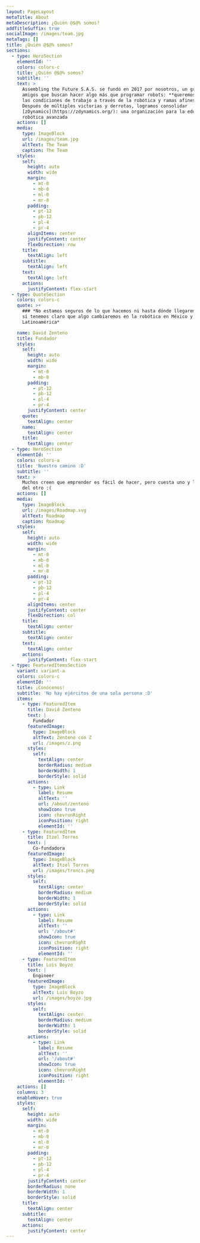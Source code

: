 ```yaml
---
layout: PageLayout
metaTitle: About
metaDescription: ¿Quién @$@% somos?
addTitleSuffix: true
socialImage: /images/team.jpg
metaTags: []
title: ¿Quién @$@% somos?
sections:
  - type: HeroSection
    elementId: ''
    colors: colors-c
    title: ¿Quién @$@% somos?
    subtitle: ''
    text: >
      Assembling the Future S.A.S. se fundó en 2017 por nosotros, un grupo de
      amigos que buscan hacer algo más que programar robots: **queremos mejorar
      las condiciones de trabajo a través de la robótica y ramas afines**.
      Después de múltiples victorias y derrotas, logramos consolidar
      [zDynamics](https://zdynamics.org/): una organización para la educación en
      robótica avanzada
    actions: []
    media:
      type: ImageBlock
      url: /images/team.jpg
      altText: The Team
      caption: The Team
    styles:
      self:
        height: auto
        width: wide
        margin:
          - mt-0
          - mb-0
          - ml-0
          - mr-0
        padding:
          - pt-12
          - pb-12
          - pl-4
          - pr-4
        alignItems: center
        justifyContent: center
        flexDirection: row
      title:
        textAlign: left
      subtitle:
        textAlign: left
      text:
        textAlign: left
      actions:
        justifyContent: flex-start
  - type: QuoteSection
    colors: colors-c
    quote: >+
      ### *No estamos seguros de lo que hacemos ni hasta dónde llegaremos, pero
      sí tenemos claro que algo cambiaremos en la robótica en México y
      Latinoamérica*

    name: David Zenteno
    title: Fundador
    styles:
      self:
        height: auto
        width: wide
        margin:
          - mt-0
          - mb-0
        padding:
          - pt-12
          - pb-12
          - pl-4
          - pr-4
        justifyContent: center
      quote:
        textAlign: center
      name:
        textAlign: center
      title:
        textAlign: center
  - type: HeroSection
    elementId: ''
    colors: colors-a
    title: 'Nuestro camino :D'
    subtitle: ''
    text: >
      Muchos creen que emprender es fácil de hacer, pero cuesta uno y la mitad
      del otro :(
    actions: []
    media:
      type: ImageBlock
      url: /images/Roadmap.svg
      altText: Roadmap
      caption: Roadmap
    styles:
      self:
        height: auto
        width: wide
        margin:
          - mt-0
          - mb-0
          - ml-0
          - mr-0
        padding:
          - pt-12
          - pb-12
          - pl-4
          - pr-4
        alignItems: center
        justifyContent: center
        flexDirection: col
      title:
        textAlign: center
      subtitle:
        textAlign: center
      text:
        textAlign: center
      actions:
        justifyContent: flex-start
  - type: FeaturedItemsSection
    variant: variant-a
    colors: colors-c
    elementId: ''
    title: ¡Conócenos!
    subtitle: 'No hay ejércitos de una sola persona :D'
    items:
      - type: FeaturedItem
        title: David Zenteno
        text: |
          Fundador
        featuredImage:
          type: ImageBlock
          altText: Zenteno con Z
          url: /images/z.png
        styles:
          self:
            textAlign: center
            borderRadius: medium
            borderWidth: 1
            borderStyle: solid
        actions:
          - type: Link
            label: Resume
            altText: ''
            url: /about/zenteno
            showIcon: true
            icon: chevronRight
            iconPosition: right
            elementId: ''
      - type: FeaturedItem
        title: Itzel Torres
        text: |
          Co-fundadora
        featuredImage:
          type: ImageBlock
          altText: Itzel Torres
          url: /images/troncs.png
        styles:
          self:
            textAlign: center
            borderRadius: medium
            borderWidth: 1
            borderStyle: solid
        actions:
          - type: Link
            label: Resume
            altText: ''
            url: '/about#'
            showIcon: true
            icon: chevronRight
            iconPosition: right
            elementId: ''
      - type: FeaturedItem
        title: Luis Boyzo
        text: |
          Engineer
        featuredImage:
          type: ImageBlock
          altText: Luis Boyzo
          url: /images/boyzo.jpg
        styles:
          self:
            textAlign: center
            borderRadius: medium
            borderWidth: 1
            borderStyle: solid
        actions:
          - type: Link
            label: Resume
            altText: ''
            url: '/about#'
            showIcon: true
            icon: chevronRight
            iconPosition: right
            elementId: ''
    actions: []
    columns: 3
    enableHover: true
    styles:
      self:
        height: auto
        width: wide
        margin:
          - mt-0
          - mb-0
          - ml-0
          - mr-0
        padding:
          - pt-12
          - pb-12
          - pl-4
          - pr-4
        justifyContent: center
        borderRadius: none
        borderWidth: 1
        borderStyle: solid
      title:
        textAlign: center
      subtitle:
        textAlign: center
      actions:
        justifyContent: center
---
```

